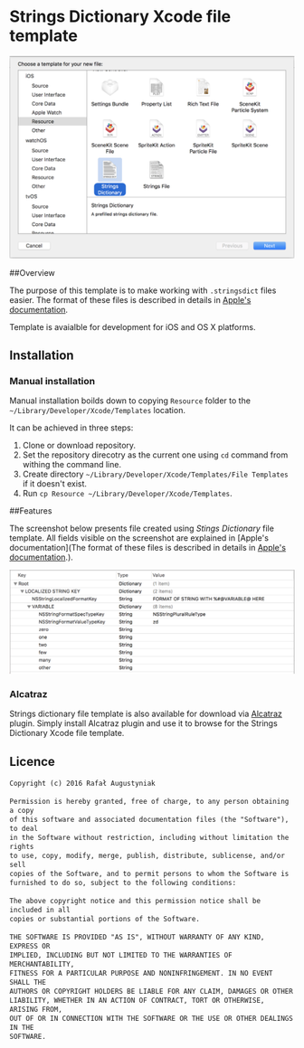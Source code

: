# Strings Dictionary Xcode file template

![Screenshot](Resources/screenshot.png?raw=true)

##Overview

The purpose of this template is to make working with `.stringsdict` files easier. The format of these files is described in details in [Apple's documentation](https://developer.apple.com/library/ios/documentation/MacOSX/Conceptual/BPInternational/StringsdictFileFormat/StringsdictFileFormat.html).

Template is avaialble for development for iOS and OS X platforms.


## Installation

### Manual installation

Manual installation boilds down to copying `Resource` folder to the `~/Library/Developer/Xcode/Templates` location.

It can be achieved in three steps:

1. Clone or download repository.
1. Set the repository direcotry as the current one using `cd` command from withing the command line.
1. Create directory `~/Library/Developer/Xcode/Templates/File Templates` if it doesn't exist.
1. Run `cp Resource ~/Library/Developer/Xcode/Templates`.


##Features

The screenshot below presents file created using *Stings Dictionary* file template. All fields visible on the screenshot are explained in [Apple's documentation](The format of these files is described in details in [Apple's documentation](https://developer.apple.com/library/ios/documentation/MacOSX/Conceptual/BPInternational/StringsdictFileFormat/StringsdictFileFormat.html).).

![Screenshot](Resources/FileTemplateScreenshot.png?raw=true)


### Alcatraz

Strings dictionary file template is also available for download via [Alcatraz](http://alcatraz.io) plugin. Simply install Alcatraz plugin and use it to browse for the Strings Dictionary Xcode file template.

## Licence
		
	Copyright (c) 2016 Rafał Augustyniak

	Permission is hereby granted, free of charge, to any person obtaining a copy
	of this software and associated documentation files (the "Software"), to deal
	in the Software without restriction, including without limitation the rights
	to use, copy, modify, merge, publish, distribute, sublicense, and/or sell
	copies of the Software, and to permit persons to whom the Software is
	furnished to do so, subject to the following conditions:

	The above copyright notice and this permission notice shall be included in all
	copies or substantial portions of the Software.

	THE SOFTWARE IS PROVIDED "AS IS", WITHOUT WARRANTY OF ANY KIND, EXPRESS OR
	IMPLIED, INCLUDING BUT NOT LIMITED TO THE WARRANTIES OF MERCHANTABILITY,
	FITNESS FOR A PARTICULAR PURPOSE AND NONINFRINGEMENT. IN NO EVENT SHALL THE
	AUTHORS OR COPYRIGHT HOLDERS BE LIABLE FOR ANY CLAIM, DAMAGES OR OTHER
	LIABILITY, WHETHER IN AN ACTION OF CONTRACT, TORT OR OTHERWISE, ARISING FROM,
	OUT OF OR IN CONNECTION WITH THE SOFTWARE OR THE USE OR OTHER DEALINGS IN THE
	SOFTWARE.




